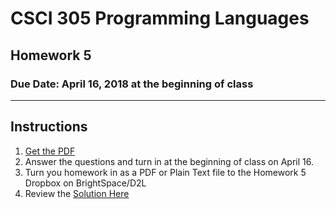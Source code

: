 # CSCI 305 Programming Languages

## Homework 5

### Due Date: April 16, 2018 at the beginning of class

---

## Instructions

1. [Get the PDF](https://raw.githubusercontent.com/CSCI305/csci305-homework/master/hw5.pdf)
2. Answer the questions and turn in at the beginning of class on April 16.
3. Turn you homework in as a PDF or Plain Text file to the Homework 5 Dropbox on BrightSpace/D2L
4. Review the [Solution Here](hw5_solution.html)
